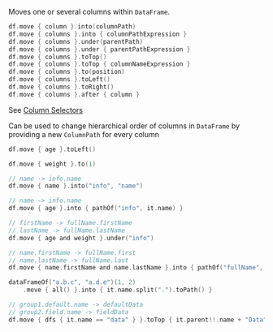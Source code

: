 [//]: # (title: move)

<!---IMPORT org.jetbrains.kotlinx.dataframe.samples.api.Modify-->

Moves one or several columns within `DataFrame`.

```kotlin
df.move { column }.into(columnPath)
df.move { columns }.into { columnPathExpression }
df.move { columns }.under(parentPath)
df.move { columns }.under { parentPathExpression }
df.move { columns }.toTop()
df.move { columns }.toTop { columnNameExpression }
df.move { columns }.to(position)
df.move { columns }.toLeft()
df.move { columns }.toRight()
df.move { columns }.after { column }
```

See [Column Selectors](ColumnSelectors.md)

Can be used to change hierarchical order of columns in `DataFrame` by providing a new `ColumnPath` for every column

<!---FUN move-->

```kotlin
df.move { age }.toLeft()

df.move { weight }.to(1)

// name -> info.name
df.move { name }.into("info", "name")

// name -> info.name
df.move { age }.into { pathOf("info", it.name) }

// firstName -> fullName.firstName
// lastName -> fullName.lastName
df.move { age and weight }.under("info")

// name.firstName -> fullName.first
// name.lastName -> fullName.last
df.move { name.firstName and name.lastName }.into { pathOf("fullName", it.name.dropLast(4)) }

dataFrameOf("a.b.c", "a.d.e")(1, 2)
    .move { all() }.into { it.name.split(".").toPath() }

// group1.default.name -> defaultData
// group2.field.name -> fieldData
df.move { dfs { it.name == "data" } }.toTop { it.parent!!.name + "Data" }
```

<!---END-->
